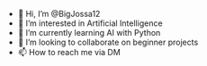 - 👋 Hi, I’m @BigJossa12
- 👀 I’m interested in Artificial Intelligence
- 🌱 I’m currently learning AI with Python
- 💞️ I’m looking to collaborate on beginner projects
- 📫 How to reach me via DM

<!---
BigJossa12/BigJossa12 is a ✨ special ✨ repository because its `README.md` (this file) appears on your GitHub profile.
You can click the Preview link to take a look at your changes.
--->
